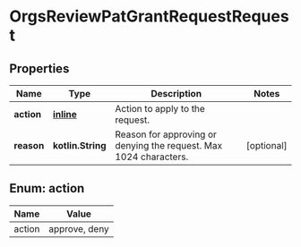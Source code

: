 
# OrgsReviewPatGrantRequestRequest

## Properties
Name | Type | Description | Notes
------------ | ------------- | ------------- | -------------
**action** | [**inline**](#Action) | Action to apply to the request. | 
**reason** | **kotlin.String** | Reason for approving or denying the request. Max 1024 characters. |  [optional]


<a id="Action"></a>
## Enum: action
Name | Value
---- | -----
action | approve, deny



